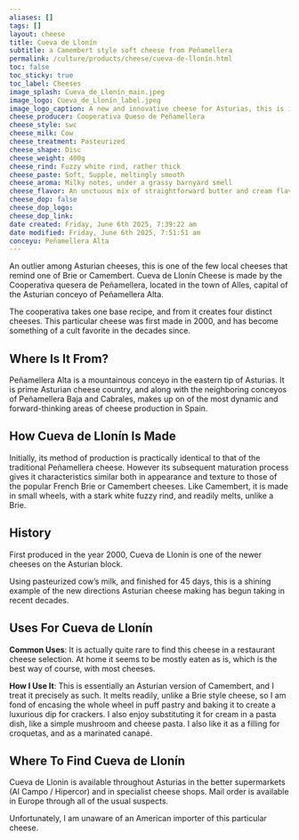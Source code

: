 ```yaml
---
aliases: []
tags: []
layout: cheese
title: Cueva de Llonín
subtitle: a Camembert style soft cheese from Peñamellera
permalink: /culture/products/cheese/cueva-de-llonín.html
toc: false
toc_sticky: true
toc_label: Cheeses
image_splash: Cueva_de_Llonín_main.jpeg
image_logo: Cueva_de_Llonín_label.jpeg
image_logo_caption: A new and innovative cheese for Asturias, this is in the tradition of Brie and Camembert
cheese_producer: Cooperativa Queso de Peñamellera
cheese_style: swc
cheese_milk: Cow
cheese_treatment: Pasteurized
cheese_shape: Disc
cheese_weight: 400g
cheese_rind: Fuzzy white rind, rather thick
cheese_paste: Soft, Supple, meltingly smooth
cheese_aroma: Milky notes, under a grassy barnyard smell
cheese_flavor: An unctuous mix of straightforward butter and cream flavors with more subtle herbal notes
cheese_dop: false
cheese_dop_logo: 
cheese_dop_link: 
date created: Friday, June 6th 2025, 7:39:22 am
date modified: Friday, June 6th 2025, 7:51:51 am
conceyu: Peñamellera Alta
---
```

An outlier among Asturian cheeses, this is one of the few local cheeses that remind one of Brie or Camembert. Cueva de Llonín Cheese is made by the Cooperativa quesera de Peñamellera, located in the town of Alles, capital of the Asturian conceyo of Peñamellera Alta.

The cooperativa takes one base recipe, and from it creates four distinct cheeses. This particular cheese was first made in 2000, and has become something of a cult favorite in the decades since.

## Where Is It From?

Peñamellera Alta is a mountainous conceyo in the eastern tip of Asturias. It is prime Asturian cheese country, and along with the neighboring conceyos of Peñamellera Baja and Cabrales, makes up on of the most dynamic and forward-thinking areas of cheese production in Spain.

## How Cueva de Llonín Is Made

Initially, its method of production is practically identical to that of the traditional Peñamellera cheese. However its subsequent maturation process gives it characteristics similar both in appearance and texture to those of the popular French Brie or Camembert cheeses. Like Camembert, it is made in small wheels, with a stark white fuzzy rind, and readily melts, unlike a Brie.

## History

First produced in the year 2000, Cueva de Llonín is one of the newer cheeses on the Asturian block.

Using pasteurized cow’s milk, and finished for 45 days, this is a shining example of the new directions Asturian cheese making has begun taking in recent decades.

## Uses For Cueva de Llonín

**Common Uses**: It is actually quite rare to find this cheese in a restaurant cheese selection. At home it seems to be mostly eaten as is, which is the best way of course, with most cheeses.

**How I Use It**: This is essentially an Asturian version of Camembert, and I treat it precisely as such. It melts readily, unlike a Brie style cheese, so I am fond of encasing the whole wheel in puff pastry and baking it to create a luxurious dip for crackers. I also enjoy substituting it for cream in a pasta dish, like a simple mushroom and cheese pasta. I also like it as a filling for croquetas, and as a marinated canapé.

## Where To Find Cueva de Llonín

Cueva de Llonin is available throughout Asturias in the better supermarkets (Al Campo / Hipercor) and in specialist cheese shops. Mail order is available in Europe through all of the usual suspects.

Unfortunately, I am unaware of an American importer of this particular cheese.